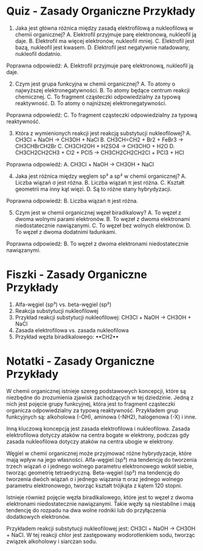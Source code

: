  # Quiz - Zasady Organiczne Przykłady
1. Jaka jest główna różnica między zasadą elektrofilową a nukleofilową w chemii organicznej?
A. Elektrofil przyjmuje parę elektronową, nukleofil ją daje.
B. Elektrofil ma więcej elektronów, nukleofil mniej.
C. Elektrofil jest bazą, nukleofil jest kwasem.
D. Elektrofil jest negatywnie naładowany, nukleofil dodatnio.

Poprawna odpowiedź: A. Elektrofil przyjmuje parę elektronową, nukleofil ją daje.

2. Czym jest grupa funkcyjna w chemii organicznej?
A. To atomy o najwyższej elektronegatywności.
B. To atomy będące centrum reakcji chemicznej.
C. To fragment cząsteczki odpowiedzialny za typową reaktywność.
D. To atomy o najniższej elektronegatywności.

Poprawna odpowiedź: C. To fragment cząsteczki odpowiedzialny za typową reaktywność.

3. Która z wymienionych reakcji jest reakcją substytucji nukleofilowej?
A. CH3Cl + NaOH → CH3OH + NaCl
B. CH3CH=CH2 + Br2 + FeBr3 → CH3CHBrCH2Br
C. CH3CH2OH + H2SO4 → CH3CHO + H2O
D. CH3CH2CH2CH3 + Cl2 + PCl5 → CH3CH2CH2CH2Cl + PCl3 + HCl

Poprawna odpowiedź: A. CH3Cl + NaOH → CH3OH + NaCl

4. Jaka jest różnica między węglem sp³ a sp² w chemii organicznej?
A. Liczba wiązań σ jest różna.
B. Liczba wiązań π jest różna.
C. Kształt geometrii ma inny kąt więzi.
D. Są to różne stany hybrydyzacji.

Poprawna odpowiedź: B. Liczba wiązań π jest różna.

5. Czym jest w chemii organicznej węzeł biradikalowy?
A. To węzeł z dwoma wolnymi parami elektronów.
B. To węzeł z dwoma elektronami niedostatecznie nawiązanymi.
C. To węzeł bez wolnych elektronów.
D. To węzeł z dwoma dodatnimi ładunkami.

Poprawna odpowiedź: B. To węzeł z dwoma elektronami niedostatecznie nawiązanymi.

# Fiszki - Zasady Organiczne Przykłady
1. Alfa-węgiel (sp³) vs. beta-węgiel (sp²)
2. Reakcja substytucji nukleofilowej
3. Przykład reakcji substytucji nukleofilowej: CH3Cl + NaOH → CH3OH + NaCl
4. Zasada elektrofilowa vs. zasada nukleofilowa
5. Przykład węzła biradikalowego: ••CH2••

# Notatki - Zasady Organiczne Przykłady

W chemii organicznej istnieje szereg podstawowych koncepcji, które są niezbędne do zrozumienia zjawisk zachodzących w tej dziedzinie. Jedną z nich jest pojęcie grupy funkcyjnej, która jest to fragment cząsteczki organicza odpowiedzialny za typową reaktywność. Przykładem grup funkcyjnych są: alkoholowa (-OH), aminowa (-NH2), halogenowa (-X) i inne.

Inną kluczową koncepcją jest zasada elektrofilowa i nukleofilowa. Zasada elektrofilowa dotyczy ataków na centra bogate w elektrony, podczas gdy zasada nukleofilowa dotyczy ataków na centra ubogie w elektrony.

Węgiel w chemii organicznej może przyjmować różne hybrydyzacje, które mają wpływ na jego własności. Alfa-węgiel (sp³) ma tendencję do tworzenia trzech wiązań σ i jednego wolnego parametru elektronowego wokół siebie, tworząc geometrię tetraedryczną. Beta-węgiel (sp²) ma tendencję do tworzenia dwóch wiązań σ i jednego wiązania π oraz jednego wolnego parametru elektronowego, tworząc kształt trójkąta z kątem 120 stopni.

Istnieje również pojęcie węzła biradikalowego, które jest to węzeł z dwoma elektronami niedostatecznie nawiązanymi. Takie węzły są niestabilne i mają tendencję do rozpadu na dwa wolne rodniki lub do przyłączenia dodatkowych elektronów.

Przykładem reakcji substytucji nukleofilowej jest: CH3Cl + NaOH → CH3OH + NaCl. W tej reakcji chlor jest zastępowany wodorotlenkiem sodu, tworząc związek alkoholowy i siarczan sodu.